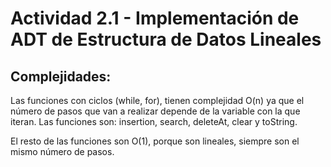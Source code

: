 # Actividad 2.1 - Implementación de ADT de Estructura de Datos Lineales
## Complejidades:
Las funciones con ciclos (while, for), tienen complejidad O(n) ya que el número de pasos que van a realizar depende de la variable con la que iteran.
Las funciones son: insertion, search, deleteAt, clear y toString.

El resto de las funciones son O(1), porque son lineales, siempre son el mismo número de pasos. 